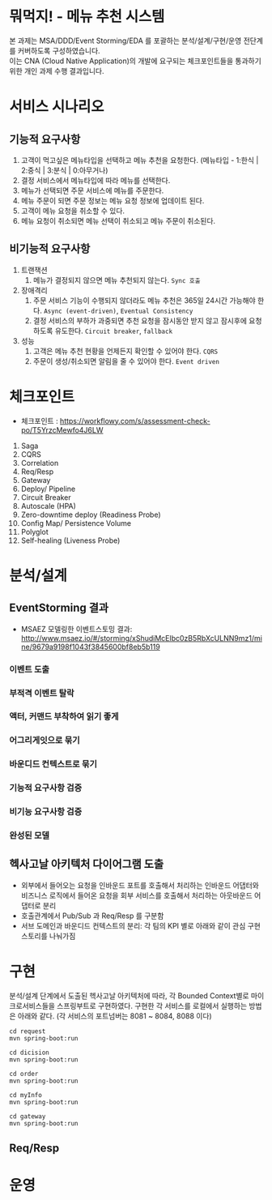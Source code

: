 # 뭐먹지! - 메뉴 추천 시스템

본 과제는 MSA/DDD/Event Storming/EDA 를 포괄하는 분석/설계/구현/운영 전단계를 커버하도록 구성하였습니다.  
이는 CNA (Cloud Native Application)의 개발에 요구되는 체크포인트들을 통과하기 위한 개인 과제 수행 결과입니다.

# 서비스 시나리오
## 기능적 요구사항
1. 고객이 먹고싶은 메뉴타입을 선택하고 메뉴 추천을 요청한다. (메뉴타입 - 1:한식 | 2:중식 | 3:분식 | 0:아무거나)
1. 결정 서비스에서 메뉴타입에 따라 메뉴를 선택한다.
1. 메뉴가 선택되면 주문 서비스에 메뉴를 주문한다.
1. 메뉴 주문이 되면 주문 정보는 메뉴 요청 정보에 업데이트 된다.
1. 고객이 메뉴 요청을 취소할 수 있다.
1. 메뉴 요청이 취소되면 메뉴 선택이 취소되고 메뉴 주문이 취소된다.
## 비기능적 요구사항
1. 트랜잭션
    1. 메뉴가 결정되지 않으면 메뉴 추천되지 않는다. `Sync 호출` 
1. 장애격리
    1. 주문 서비스 기능이 수행되지 않더라도 메뉴 추천은 365일 24시간 가능해야 한다. `Async (event-driven)`, `Eventual Consistency`
    1. 결정 서비스의 부하가 과중되면 추천 요청을 잠시동안 받지 않고 잠시후에 요청하도록 유도한다. `Circuit breaker`, `fallback`
1. 성능
    1. 고객은 메뉴 추천 현황을 언제든지 확인할 수 있어야 한다. `CQRS`
    1. 주문이 생성/취소되면 알림을 줄 수 있어야 한다. `Event driven`

# 체크포인트
- 체크포인트 : https://workflowy.com/s/assessment-check-po/T5YrzcMewfo4J6LW
1. Saga
1. CQRS
1. Correlation
1. Req/Resp
1. Gateway
1. Deploy/ Pipeline
1. Circuit Breaker
1. Autoscale (HPA)
1. Zero-downtime deploy (Readiness Probe)
1. Config Map/ Persistence Volume
1. Polyglot
1. Self-healing (Liveness Probe)

# 분석/설계
## EventStorming 결과
* MSAEZ 모델링한 이벤트스토밍 결과: http://www.msaez.io/#/storming/xShudiMcElbc0zB5RbXcULNN9mz1/mine/9679a9198f1043f3845600bf8eb5b119

### 이벤트 도출

### 부적격 이벤트 탈락

### 액터, 커맨드 부착하여 읽기 좋게

### 어그리게잇으로 묶기

### 바운디드 컨텍스트로 묶기

### 기능적 요구사항 검증

### 비기능 요구사항 검증

### 완성된 모델

## 헥사고날 아키텍처 다이어그램 도출
- 외부에서 들어오는 요청을 인바운드 포트를 호출해서 처리하는 인바운드 어댑터와 비즈니스 로직에서 들어온 요청을 회부 서비스를 호출해서 처리하는 아웃바운드 어댑터로 분리
- 호출관계에서 Pub/Sub 과 Req/Resp 를 구분함
- 서브 도메인과 바운디드 컨텍스트의 분리: 각 팀의 KPI 별로 아래와 같이 관심 구현 스토리를 나눠가짐

# 구현
분석/설계 단계에서 도출된 헥사고날 아키텍처에 따라, 각 Bounded Context별로 마이크로서비스들을 스프링부트로 구현하였다. 구현한 각 서비스를 로컬에서 실행하는 방법은 아래와 같다. (각 서비스의 포트넘버는 8081 ~ 8084, 8088 이다)
```
cd request
mvn spring-boot:run

cd dicision
mvn spring-boot:run 

cd order
mvn spring-boot:run  

cd myInfo
mvn spring-boot:run 

cd gateway
mvn spring-boot:run
```

## Req/Resp


# 운영
